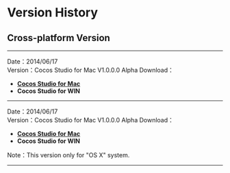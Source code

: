 # Version History

## Cross-platform Version
----------
Date：2014/06/17   
Version：Cocos Studio for Mac V1.0.0.0 Alpha
Download：	

- [**Cocos Studio for Mac**](http://www.cocos2d-x.org/filedown/CocoStudio_v1.0.0.0_Beta1.dmg)      
- **Cocos Studio for WIN**  


----------
Date：2014/06/17   
Version：Cocos Studio for Mac V1.0.0.0 Alpha
Download：	

- [**Cocos Studio for Mac**](http://www.cocos2d-x.org/filedown/CocoStudio_v1.0.0.0_Alpha1.dmg)      
- **Cocos Studio for WIN**  

Note：This version only for "OS X" system.

----------